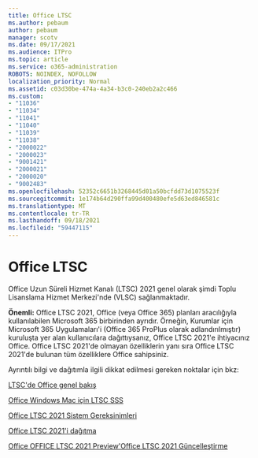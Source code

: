 ```yaml
---
title: Office LTSC
ms.author: pebaum
author: pebaum
manager: scotv
ms.date: 09/17/2021
ms.audience: ITPro
ms.topic: article
ms.service: o365-administration
ROBOTS: NOINDEX, NOFOLLOW
localization_priority: Normal
ms.assetid: c03d30be-474a-4a34-b3c0-240eb2a2c466
ms.custom:
- "11036"
- "11034"
- "11041"
- "11040"
- "11039"
- "11038"
- "2000022"
- "2000023"
- "9001421"
- "2000021"
- "2000020"
- "9002483"
ms.openlocfilehash: 52352c6651b3268445d01a50bcfdd73d1075523f
ms.sourcegitcommit: 1e174b64d290ffa99d400480efe5d63ed846581c
ms.translationtype: MT
ms.contentlocale: tr-TR
ms.lasthandoff: 09/18/2021
ms.locfileid: "59447115"
---
```

# <a name="office-ltsc"></a>Office LTSC

Office Uzun Süreli Hizmet Kanalı (LTSC) 2021 genel olarak şimdi Toplu Lisanslama Hizmet Merkezi'nde (VLSC) sağlanmaktadır.

**Önemli:** Office LTSC 2021, Office (veya Office 365) planları aracılığıyla kullanılabilen Microsoft 365 birbirinden ayrıdır. Örneğin, Kurumlar için Microsoft 365 Uygulamaları'i (Office 365 ProPlus olarak adlandırılmıştır) kuruluşta yer alan kullanıcılara dağıttıysanız, Office LTSC 2021'e ihtiyacınız Office. Office LTSC 2021'de olmayan özelliklerin yanı sıra Office LTSC 2021'de bulunan tüm özelliklere Office sahipsiniz.

Ayrıntılı bilgi ve dağıtımla ilgili dikkat edilmesi gereken noktalar için bkz:

[LTSC'de Office genel bakış](https://docs.microsoft.com/deployoffice/ltsc2021/overview)  

[Office Windows Mac için LTSC SSS](https://support.microsoft.com/office/office-ltsc-for-windows-and-mac-faq-d574cf0b-3ebc-42cf-9035-a3b837e0463c)  

[Office LTSC 2021 Sistem Gereksinimleri](https://www.microsoft.com/microsoft-365/microsoft-365-and-office-resources?rtc=1#coreui-heading-kg69bnh)

[Office LTSC 2021'i dağıtma](https://docs.microsoft.com/deployoffice/ltsc2021/deploy)

[Office OFFICE LTSC 2021 Preview'Office LTSC 2021 Güncelleştirme](https://docs.microsoft.com/deployoffice/ltsc2021/update-from-preview)